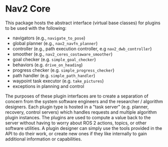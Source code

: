 # Nav2 Core

This package hosts the abstract interface (virtual base classes) for plugins to be used with the following:
- navigators (e.g., `navigate_to_pose`)
- global planner (e.g., `nav2_navfn_planner`)
- controller (e.g., path execution controller, e.g `nav2_dwb_controller`)
- smoother (e.g., `nav2_ceres_costaware_smoother`)
- goal checker (e.g. `simple_goal_checker`)
- behaviors (e.g. `drive_on_heading`)
- progress checker (e.g. `simple_progress_checker`)
- path handler (e.g. `simple_path_handler`)
- waypoint task executor (e.g. `take_pictures`)
- exceptions in planning and control

The purposes of these plugin interfaces are to create a separation of concern from the system software engineers and the researcher / algorithm designers. Each plugin type is hosted in a "task server" (e.g. planner, recovery, control servers) which handles requests and multiple algorithm plugin instances. The plugins are used to compute a value back to the server without having to worry about ROS 2 actions, topics, or other software utilities. A plugin designer can simply use the tools provided in the API to do their work, or create new ones if they like internally to gain additional information or capabilities.
